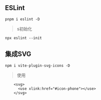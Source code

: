 ## ESLint

```shell
pnpm i eslint -D
```
> s初始化

```shell
npx eslint --init
```

## 集成SVG

```shell
npm i vite-plugin-svg-icons -D
```

> 使用

```vue
    <svg>
      <use xlink:href="#icon-phone"></use>
    </svg>
```